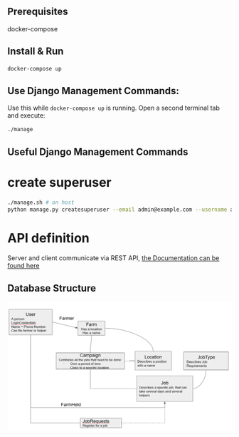 ## Prerequisites
docker-compose

## Install & Run
```bash
docker-compose up
```

## Use Django Management Commands:
Use this while `docker-compose up` is running. Open a second terminal tab and execute:
```bash
./manage
```

## Useful Django Management Commands

# create superuser
```bash
./manage.sh # on host
python manage.py createsuperuser --email admin@example.com --username admin # in container
``` 

# API definition

Server and client communicate via REST API,  [the Documentation can be found here](https://app.swaggerhub.com/apis/wirvsvirus/farmhelden/1.0.0#/)


## Database Structure

![Database Structure](data/img/db_structure.PNG "Logo Title Text 1")